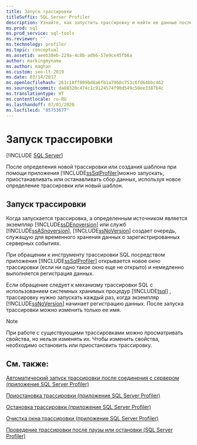 ```yaml
---
title: Запуск трассировки
titleSuffix: SQL Server Profiler
description: Узнайте, как запустить трассировку и найти ее данные после определения новой трассировки или создания шаблона в SQL Server Profiler.
ms.prod: sql
ms.prod_service: sql-tools
ms.reviewer: ''
ms.technology: profiler
ms.topic: conceptual
ms.assetid: aeeb38eb-229a-4c8b-ad66-57e9ce45fb6a
author: markingmyname
ms.author: maghan
ms.custom: seo-lt-2019
ms.date: 03/14/2017
ms.openlocfilehash: 261c18ff809bd8a6fb1a7960c753c6fd64bbc462
ms.sourcegitcommit: da88320c474c1c9124574f90d549c50ee3387b4c
ms.translationtype: HT
ms.contentlocale: ru-RU
ms.lasthandoff: 07/01/2020
ms.locfileid: "85753677"
---
```

# <a name="start-a-trace"></a>Запуск трассировки

 [!INCLUDE [SQL Server](../../includes/applies-to-version/sqlserver.md)]

После определения новой трассировки или создания шаблона при помощи приложения [!INCLUDE[ssSqlProfiler](../../includes/sssqlprofiler-md.md)]можно запускать, приостанавливать или останавливать сбор данных, используя новое определение трассировки или новый шаблон.  
  
## <a name="starting-a-trace"></a>Запуск трассировки

Когда запускается трассировка, а определенным источником является экземпляр [!INCLUDE[ssDEnoversion](../../includes/ssdenoversion-md.md)] или служб [!INCLUDE[ssASnoversion](../../includes/ssasnoversion-md.md)], [!INCLUDE[ssNoVersion](../../includes/ssnoversion-md.md)] создает очередь, служащую для временного хранения данных о зарегистрированных серверных событиях.  
  
При обращении к инструменту трассировки SQL посредством приложения [!INCLUDE[ssSqlProfiler](../../includes/sssqlprofiler-md.md)] открывается новое окно трассировки (если ни одно такое окно еще не открыто) и немедленно выполняется регистрация данных.  
  
Если обращение следует к механизму трассировки SQL с использованием системных хранимых процедур [!INCLUDE[tsql](../../includes/tsql-md.md)] , трассировку нужно запускать каждый раз, когда экземпляр [!INCLUDE[ssNoVersion](../../includes/ssnoversion-md.md)] начинает регистрацию данных. После запуска трассировки можно изменить только ее имя.  
  
> [!NOTE]  
>  При работе с существующими трассировками можно просматривать свойства, но нельзя изменять их. Чтобы изменить свойства, необходимо остановить или приостановить трассировку.  
  
## <a name="see-also"></a>См. также:

[Автоматический запуск трассировки после соединения с сервером (приложение SQL Server Profiler)](../../tools/sql-server-profiler/start-a-trace-automatically-after-connecting-to-a-server-sql-server-profiler.md)   

[Приостановка трассировки (приложение SQL Server Profiler)](../../tools/sql-server-profiler/pause-a-trace-sql-server-profiler.md)   

[Остановка трассировки (приложение SQL Server Profiler)](../../tools/sql-server-profiler/stop-a-trace-sql-server-profiler.md)   

[Очистка окна трассировки (приложение SQL Server Profiler)](../../tools/sql-server-profiler/clear-a-trace-window-sql-server-profiler.md)   

[Проведение трассировки после паузы или остановки (SQL Server Profiler)](../../tools/sql-server-profiler/run-a-trace-after-it-has-been-paused-or-stopped-sql-server-profiler.md)